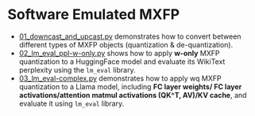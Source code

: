 # Software Emulated MXFP

- [01_downcast_and_upcast.py](/mxfp/01_downcast_and_upcast.py) demonstrates how to convert between different types of MXFP objects (quantization & de-quantization).
- [02_lm_eval_ppl-w-only.py](/mxfp/02_lm_eval_ppl-w-only.py) shows how to apply **w-only** MXFP quantization to a HuggingFace model and evaluate its WikiText perplexity using the `lm_eval` library.
- [03_lm_eval-complex.py](/mxfp/03_lm_eval-complex.py) demonstrates how to apply wq MXFP quantization to a Llama model, including **FC layer weights/ FC layer activations/attention matmul activations (QK^T, AV)/KV cache**, and evaluate it using `lm_eval` library.